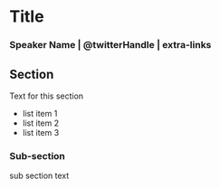# Title
### Speaker Name | @twitterHandle | extra-links

## Section
Text for this section
- list item 1
- list item 2
- list item 3

### Sub-section
sub section text
